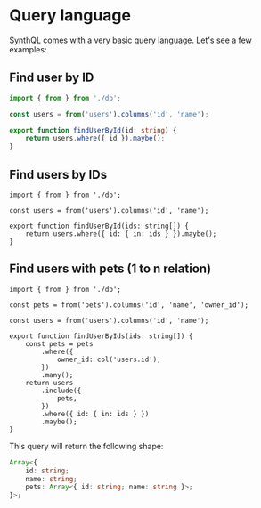 # Query language

SynthQL comes with a very basic query language. Let's see a few examples:

## Find user by ID

```ts
import { from } from './db';

const users = from('users').columns('id', 'name');

export function findUserById(id: string) {
    return users.where({ id }).maybe();
}
```

## Find users by IDs

```tsx
import { from } from './db';

const users = from('users').columns('id', 'name');

export function findUserById(ids: string[]) {
    return users.where({ id: { in: ids } }).maybe();
}
```

## Find users with pets (1 to n relation)

```tsx
import { from } from './db';

const pets = from('pets').columns('id', 'name', 'owner_id');

const users = from('users').columns('id', 'name');

export function findUserByIds(ids: string[]) {
    const pets = pets
        .where({
            owner_id: col('users.id'),
        })
        .many();
    return users
        .include({
            pets,
        })
        .where({ id: { in: ids } })
        .maybe();
}
```

This query will return the following shape:

```ts
Array<{
    id: string;
    name: string;
    pets: Array<{ id: string; name: string }>;
}>;
```
